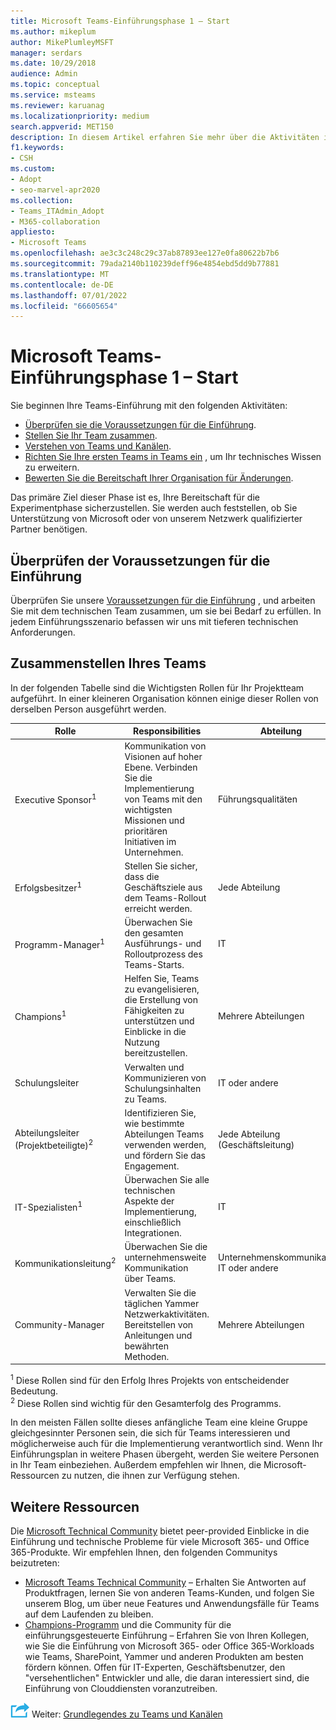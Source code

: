 ```yaml
---
title: Microsoft Teams-Einführungsphase 1 – Start
ms.author: mikeplum
author: MikePlumleyMSFT
manager: serdars
ms.date: 10/29/2018
audience: Admin
ms.topic: conceptual
ms.service: msteams
ms.reviewer: karuanag
ms.localizationpriority: medium
search.appverid: MET150
description: In diesem Artikel erfahren Sie mehr über die Aktivitäten in der Startphase der Einführung von Microsoft Teams. Grundlegendes zu bewährten Methoden für das Setup und die Teamplanung von Microsoft Teams.
f1.keywords:
- CSH
ms.custom:
- Adopt
- seo-marvel-apr2020
ms.collection:
- Teams_ITAdmin_Adopt
- M365-collaboration
appliesto:
- Microsoft Teams
ms.openlocfilehash: ae3c3c248c29c37ab87893ee127e0fa80622b7b6
ms.sourcegitcommit: 79ada2140b110239deff96e4854ebd5dd9b77881
ms.translationtype: MT
ms.contentlocale: de-DE
ms.lasthandoff: 07/01/2022
ms.locfileid: "66605654"
---
```

# <a name="microsoft-teams-adoption-phase-1---start"></a>Microsoft Teams-Einführungsphase 1 – Start

Sie beginnen Ihre Teams-Einführung mit den folgenden Aktivitäten:

- [Überprüfen sie die Voraussetzungen für die Einführung](#validate-adoption-prerequisites).
- [Stellen Sie Ihr Team zusammen](#assemble-your-team).
- [Verstehen von Teams und Kanälen](teams-adoption-understand-teams-and-channels.md).
- [Richten Sie Ihre ersten Teams in Teams ein](teams-adoption-your-first-teams.md) , um Ihr technisches Wissen zu erweitern.
- [Bewerten Sie die Bereitschaft Ihrer Organisation für Änderungen](teams-adoption-assess-readiness.md).

Das primäre Ziel dieser Phase ist es, Ihre Bereitschaft für die Experimentphase sicherzustellen. Sie werden auch feststellen, ob Sie Unterstützung von Microsoft oder von unserem Netzwerk qualifizierter Partner benötigen.  

## <a name="validate-adoption-prerequisites"></a>Überprüfen der Voraussetzungen für die Einführung

Überprüfen Sie unsere [Voraussetzungen für die Einführung](teams-adoption-get-started.md#adoption-prerequisites) , und arbeiten Sie mit dem technischen Team zusammen, um sie bei Bedarf zu erfüllen. In jedem Einführungsszenario befassen wir uns mit tieferen technischen Anforderungen.

## <a name="assemble-your-team"></a>Zusammenstellen Ihres Teams

In der folgenden Tabelle sind die Wichtigsten Rollen für Ihr Projektteam aufgeführt. In einer kleineren Organisation können einige dieser Rollen von derselben Person ausgeführt werden.

| Rolle | Responsibilities | Abteilung |
| ---- | ---------------- | ---------- |
| Executive Sponsor<sup>1</sup> | Kommunikation von Visionen auf hoher Ebene. Verbinden Sie die Implementierung von Teams mit den wichtigsten Missionen und prioritären Initiativen im Unternehmen. | Führungsqualitäten |
| Erfolgsbesitzer<sup>1</sup> | Stellen Sie sicher, dass die Geschäftsziele aus dem Teams-Rollout erreicht werden. | Jede Abteilung |
| Programm-Manager<sup>1</sup> | Überwachen Sie den gesamten Ausführungs- und Rolloutprozess des Teams-Starts. | IT |
| Champions<sup>1</sup> | Helfen Sie, Teams zu evangelisieren, die Erstellung von Fähigkeiten zu unterstützen und Einblicke in die Nutzung bereitzustellen. | Mehrere Abteilungen |
| Schulungsleiter | Verwalten und Kommunizieren von Schulungsinhalten zu Teams. | IT oder andere |
| Abteilungsleiter (Projektbeteiligte)<sup>2</sup> | Identifizieren Sie, wie bestimmte Abteilungen Teams verwenden werden, und fördern Sie das Engagement. | Jede Abteilung (Geschäftsleitung) |
| IT-Spezialisten<sup>1</sup> | Überwachen Sie alle technischen Aspekte der Implementierung, einschließlich Integrationen. | IT |
| Kommunikationsleitung<sup>2</sup> | Überwachen Sie die unternehmensweite Kommunikation über Teams. | Unternehmenskommunikation, IT oder andere |
| Community-Manager | Verwalten Sie die täglichen Yammer Netzwerkaktivitäten. Bereitstellen von Anleitungen und bewährten Methoden. | Mehrere Abteilungen |

<sup>1</sup> Diese Rollen sind für den Erfolg Ihres Projekts von entscheidender Bedeutung.</br>
<sup>2</sup> Diese Rollen sind wichtig für den Gesamterfolg des Programms.

In den meisten Fällen sollte dieses anfängliche Team eine kleine Gruppe gleichgesinnter Personen sein, die sich für Teams interessieren und möglicherweise auch für die Implementierung verantwortlich sind. Wenn Ihr Einführungsplan in weitere Phasen übergeht, werden Sie weitere Personen in Ihr Team einbeziehen. Außerdem empfehlen wir Ihnen, die Microsoft-Ressourcen zu nutzen, die ihnen zur Verfügung stehen. 

## <a name="additional-resources"></a>Weitere Ressourcen

Die [Microsoft Technical Community](https://aka.ms/TechCommunity) bietet peer-provided Einblicke in die Einführung und technische Probleme für viele Microsoft 365- und Office 365-Produkte. Wir empfehlen Ihnen, den folgenden Communitys beizutreten:

- [Microsoft Teams Technical Community](https://aka.ms/TeamsCommunity) – Erhalten Sie Antworten auf Produktfragen, lernen Sie von anderen Teams-Kunden, und folgen Sie unserem Blog, um über neue Features und Anwendungsfälle für Teams auf dem Laufenden zu bleiben. 
- [Champions-Programm](https://aka.ms/O365Champions) und die Community für die einführungsgesteuerte Einführung – Erfahren Sie von Ihren Kollegen, wie Sie die Einführung von Microsoft 365- oder Office 365-Workloads wie Teams, SharePoint, Yammer und anderen Produkten am besten fördern können. Offen für IT-Experten, Geschäftsbenutzer, den "versehentlichen" Entwickler und alle, die daran interessiert sind, die Einführung von Clouddiensten voranzutreiben.  


![Ein Symbol, das den nächsten Schritt darstellt.](media/teams-adoption-next-icon.png) Weiter: [Grundlegendes zu Teams und Kanälen](teams-adoption-understand-teams-and-channels.md)
